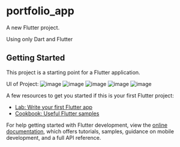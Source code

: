 # portfolio_app

A new Flutter project.

Using only Dart and Flutter

## Getting Started

This project is a starting point for a Flutter application.

UI of Project:
![image](https://github.com/gitsubash44/portfolio_app/assets/110603740/9690e9d5-e5d8-492d-94db-47cab41fb03c)
![image](https://github.com/gitsubash44/portfolio_app/assets/110603740/0dd7def3-1011-4f1a-bc81-af5d835fff2b)
![image](https://github.com/gitsubash44/portfolio_app/assets/110603740/e8d21bca-2d0a-4d81-9f7d-ff1efef36af4)
![image](https://github.com/gitsubash44/portfolio_app/assets/110603740/ec739fd6-83af-4bc8-8702-2fa6659ec917)
![image](https://github.com/gitsubash44/portfolio_app/assets/110603740/9290ff76-515b-4375-8c31-77032dcb022b)







A few resources to get you started if this is your first Flutter project:

- [Lab: Write your first Flutter app](https://docs.flutter.dev/get-started/codelab)
- [Cookbook: Useful Flutter samples](https://docs.flutter.dev/cookbook)

For help getting started with Flutter development, view the
[online documentation](https://docs.flutter.dev/), which offers tutorials,
samples, guidance on mobile development, and a full API reference.
